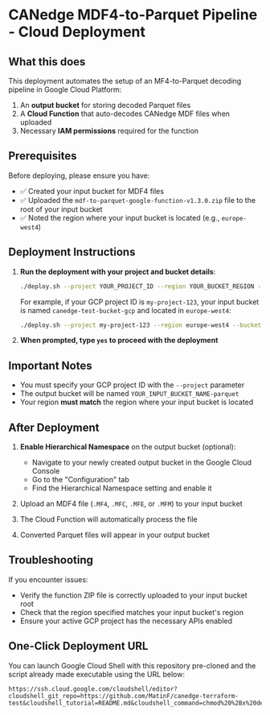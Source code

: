 # CANedge MDF4-to-Parquet Pipeline - Cloud Deployment

## What this does

This deployment automates the setup of an MF4-to-Parquet decoding pipeline in Google Cloud Platform:

1. An **output bucket** for storing decoded Parquet files
2. A **Cloud Function** that auto-decodes CANedge MDF files when uploaded
3. Necessary **IAM permissions** required for the function

## Prerequisites

Before deploying, please ensure you have:

- ✅ Created your input bucket for MDF4 files
- ✅ Uploaded the `mdf-to-parquet-google-function-v1.3.0.zip` file to the root of your input bucket
- ✅ Noted the region where your input bucket is located (e.g., `europe-west4`)

## Deployment Instructions

1. **Run the deployment with your project and bucket details**:

   ```bash
   ./deploy.sh --project YOUR_PROJECT_ID --region YOUR_BUCKET_REGION --bucket YOUR_INPUT_BUCKET_NAME
   ```

   For example, if your GCP project ID is `my-project-123`, your input bucket is named `canedge-test-bucket-gcp` and located in `europe-west4`:

   ```bash
   ./deploy.sh --project my-project-123 --region europe-west4 --bucket canedge-test-bucket-gcp
   ```

2. **When prompted, type `yes` to proceed with the deployment**

## Important Notes

- You must specify your GCP project ID with the `--project` parameter
- The output bucket will be named `YOUR_INPUT_BUCKET_NAME-parquet`
- Your region **must match** the region where your input bucket is located

## After Deployment

1. **Enable Hierarchical Namespace** on the output bucket (optional):
   - Navigate to your newly created output bucket in the Google Cloud Console
   - Go to the "Configuration" tab
   - Find the Hierarchical Namespace setting and enable it

2. Upload an MDF4 file (`.MF4`, `.MFC`, `.MFE`, or `.MFM`) to your input bucket
3. The Cloud Function will automatically process the file
4. Converted Parquet files will appear in your output bucket

## Troubleshooting

If you encounter issues:

- Verify the function ZIP file is correctly uploaded to your input bucket root
- Check that the region specified matches your input bucket's region
- Ensure your active GCP project has the necessary APIs enabled

## One-Click Deployment URL

You can launch Google Cloud Shell with this repository pre-cloned and the script already made executable using the URL below:

```
https://ssh.cloud.google.com/cloudshell/editor?cloudshell_git_repo=https://github.com/MatinF/canedge-terraform-test&cloudshell_tutorial=README.md&cloudshell_command=chmod%20%2Bx%20deploy.sh
```